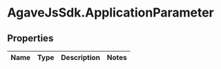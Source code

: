 # AgaveJsSdk.ApplicationParameter

## Properties
Name | Type | Description | Notes
------------ | ------------- | ------------- | -------------


